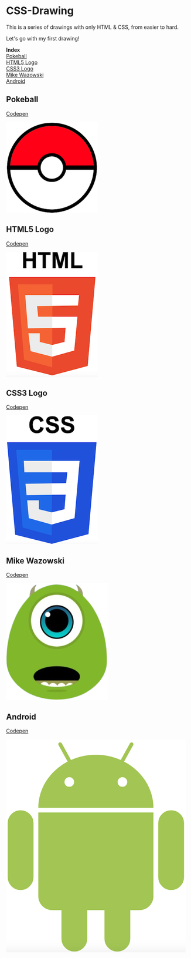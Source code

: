 # CSS-Drawing

This is a series of drawings with only HTML & CSS, from easier to hard.

Let's go with my first drawing!

**Index**<br>
[Pokeball](#pokeball)<br>
[HTML5 Logo](#html5-logo)<br>
[CSS3 Logo](#css3-logo)<br>
[Mike Wazowski](#mike-wazowski)<br>
[Android](#android)<br>

## Pokeball
<a href="https://codepen.io/mikelweb/pen/mybvNJx?editors=1100" target="_blank">Codepen</a>

![pokeball](Pokeball/pokeball.png?raw=true)

## HTML5 Logo
<a href="https://codepen.io/mikelweb/pen/zxObBbx?editors=1100" target="_blank">Codepen</a>

![HTML5 Logo](Logo%20HTML5/HTML5-logo.png?raw=true)

## CSS3 Logo
<a href="https://codepen.io/mikelweb/pen/NPKmKax?editors=1100" target="_blank">Codepen</a>

![CSS3 Logo](Logo%20CSS3/CSS3-logo.png?raw=true)

## Mike Wazowski
<a href="https://codepen.io/mikelweb/pen/dPbLWga?editors=1100" target="_blank">Codepen</a>

![Mike Wazowski](Mike%20Wazowski/mike.png?raw=true)

## Android
<a href="https://codepen.io/mikelweb/pen/QwLXwBZ?editors=1100" target="_blank">Codepen</a>

![Android](Android/android.png?raw=true)